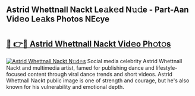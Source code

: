 ## Astrid Whettnall Nackt Le𝚊k𝚎d N𝚞𝚍e - Part-Aan Vid𝚎o Le𝚊ks Photos NEcye

# <h2><a href="http://fbaw6w7.evod.top/?m=Astrid+Whettnall+Nackt">🔗 👉🔴 Astrid Whettnall Nackt Vid𝚎o Ph𝚘t𝚘s</a></h2>

[![Astrid Whettnall Nackt N𝚞d𝚎s](https://i.imgur.com/8V9OHl7.gif)](http://fbaw6w7.evod.top/?m=Astrid+Whettnall+Nackt)
Social media celebrity Astrid Whettnall Nackt and multimedia artist, famed for publishing dance and lifestyle-focused content through viral dance trends and short videos. Astrid Whettnall Nackt public image is one of strength and courage, but he's also known for his vulnerability and emotional depth. 
